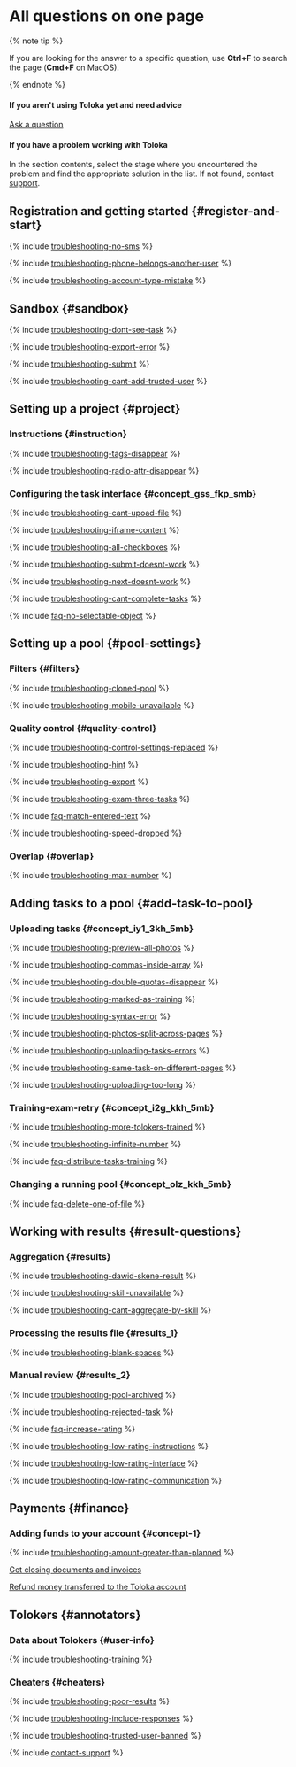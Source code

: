 # All questions on one page

{% note tip %}

If you are looking for the answer to a specific question, use **Ctrl+F** to search the page (**Cmd+F** on MacOS).

{% endnote %}

#### If you aren't using Toloka yet and need advice

[Ask a question](support.md)

#### If you have a problem working with Toloka

In the section contents, select the stage where you encountered the problem and find the appropriate solution in the list. If not found, contact [support](support.md).

## Registration and getting started {#register-and-start}

{% include [troubleshooting-no-sms](../_includes/troubleshooting/register-and-start/no-sms.md) %}

{% include [troubleshooting-phone-belongs-another-user](../_includes/troubleshooting/register-and-start/phone-belongs-another-user.md) %}

{% include [troubleshooting-account-type-mistake](../_includes/troubleshooting/register-and-start/account-type-mistake.md) %}

## Sandbox {#sandbox}

{% include [troubleshooting-dont-see-task](../_includes/troubleshooting/sandbox/dont-see-task.md) %}

{% include [troubleshooting-export-error](../_includes/troubleshooting/sandbox/export-error.md) %}

{% include [troubleshooting-submit](../_includes/troubleshooting/sandbox/submit.md) %}

{% include [troubleshooting-cant-add-trusted-user](../_includes/troubleshooting/sandbox/cant-add-trusted-user.md) %}

## Setting up a project {#project}

### Instructions {#instruction}

{% include [troubleshooting-tags-disappear](../_includes/troubleshooting/project-settings/tags-disappear.md) %}

{% include [troubleshooting-radio-attr-disappear](../_includes/troubleshooting/project-settings/radio-attr-disappear.md) %}

### Configuring the task interface {#concept_gss_fkp_smb}

{% include [troubleshooting-cant-upoad-file](../_includes/troubleshooting/project-settings/cant-upoad-file.md) %}

{% include [troubleshooting-iframe-content](../_includes/troubleshooting/project-settings/iframe-content.md) %}

{% include [troubleshooting-all-checkboxes](../_includes/troubleshooting/project-settings/all-checkboxes.md) %}

{% include [troubleshooting-submit-doesnt-work](../_includes/troubleshooting/project-settings/submit-doesnt-work.md) %}

{% include [troubleshooting-next-doesnt-work](../_includes/troubleshooting/project-settings/next-doesnt-work.md) %}

{% include [troubleshooting-cant-complete-tasks](../_includes/troubleshooting/project-settings/cant-complete-tasks.md) %}

{% include [faq-no-selectable-object](../_includes/faq/project-settings/no-selectable-object.md) %}

## Setting up a pool {#pool-settings}

### Filters {#filters}

{% include [troubleshooting-cloned-pool](../_includes/troubleshooting/pool-setup/cloned-pool.md) %}

{% include [troubleshooting-mobile-unavailable](../_includes/troubleshooting/pool-setup/mobile-unavailable.md) %}

### Quality control {#quality-control}

{% include [troubleshooting-control-settings-replaced](../_includes/troubleshooting/pool-setup/control-settings-replaced.md) %}

{% include [troubleshooting-hint](../_includes/troubleshooting/pool-setup/hint.md) %}

{% include [troubleshooting-export](../_includes/troubleshooting/pool-setup/export.md) %}

{% include [troubleshooting-exam-three-tasks](../_includes/troubleshooting/pool-setup/exam-three-tasks.md) %}

{% include [faq-match-entered-text](../_includes/faq/pool-setup/match-entered-text.md) %}

{% include [troubleshooting-speed-dropped](../_includes/troubleshooting/pool-setup/speed-dropped.md) %}

### Overlap {#overlap}

{% include [troubleshooting-max-number](../_includes/troubleshooting/pool-setup/max-number.md) %}

## Adding tasks to a pool {#add-task-to-pool}

### Uploading tasks {#concept_iy1_3kh_5mb}

{% include [troubleshooting-preview-all-photos](../_includes/troubleshooting/adding-tasks-to-the-pool/preview-all-photos.md) %}

{% include [troubleshooting-commas-inside-array](../_includes/troubleshooting/adding-tasks-to-the-pool/commas-inside-array.md) %}

{% include [troubleshooting-double-quotas-disappear](../_includes/troubleshooting/adding-tasks-to-the-pool/double-quotas-disappear.md) %}

{% include [troubleshooting-marked-as-training](../_includes/troubleshooting/adding-tasks-to-the-pool/marked-as-training.md) %}

{% include [troubleshooting-syntax-error](../_includes/troubleshooting/adding-tasks-to-the-pool/syntax-error.md) %}

{% include [troubleshooting-photos-split-across-pages](../_includes/troubleshooting/adding-tasks-to-the-pool/photos-split-across-pages.md) %}

{% include [troubleshooting-uploading-tasks-errors](../_includes/troubleshooting/adding-tasks-to-the-pool/uploading-tasks-errors.md) %}

{% include [troubleshooting-same-task-on-different-pages](../_includes/troubleshooting/adding-tasks-to-the-pool/same-task-on-different-pages.md) %}

{% include [troubleshooting-uploading-too-long](../_includes/troubleshooting/adding-tasks-to-the-pool/uploading-too-long.md) %}

### Training-exam-retry {#concept_i2g_kkh_5mb}

{% include [troubleshooting-more-tolokers-trained](../_includes/troubleshooting/adding-tasks-to-the-pool/more-tolokers-trained.md) %}

{% include [troubleshooting-infinite-number](../_includes/troubleshooting/adding-tasks-to-the-pool/infinite-number.md) %}

{% include [faq-distribute-tasks-training](../_includes/faq/adding-tasks-to-the-pool/distribute-tasks-training.md) %}

### Changing a running pool {#concept_olz_kkh_5mb}

{% include [faq-delete-one-of-file](../_includes/faq/adding-tasks-to-the-pool/delete-one-of-file.md) %}

## Working with results {#result-questions}

### Aggregation {#results}

{% include [troubleshooting-dawid-skene-result](../_includes/troubleshooting/result-questions/dawid-skene-result.md) %}

{% include [troubleshooting-skill-unavailable](../_includes/troubleshooting/result-questions/skill-unavailable.md) %}

{% include [troubleshooting-cant-aggregate-by-skill](../_includes/troubleshooting/result-questions/cant-aggregate-by-skill.md) %}

### Processing the results file {#results_1}

{% include [troubleshooting-blank-spaces](../_includes/troubleshooting/result-questions/blank-spaces.md) %}

### Manual review {#results_2}

{% include [troubleshooting-pool-archived](../_includes/troubleshooting/result-questions/pool-archived.md) %}

{% include [troubleshooting-rejected-task](../_includes/troubleshooting/result-questions/rejected-task.md) %}

{% include [faq-increase-rating](../_includes/faq/result-questions/increase-rating.md) %}

{% include [troubleshooting-low-rating-instructions](../_includes/troubleshooting/result-questions/low-rating-instructions.md) %}

{% include [troubleshooting-low-rating-interface](../_includes/troubleshooting/result-questions/low-rating-interface.md) %}

{% include [troubleshooting-low-rating-communication](../_includes/troubleshooting/result-questions/low-rating-communication.md) %}

## Payments {#finance}

### Adding funds to your account {#concept-1}

{% include [troubleshooting-amount-greater-than-planned](../_includes/troubleshooting/finance/amount-greater-than-planned.md) %}

[Get closing documents and invoices](support.md)

[Refund money transferred to the Toloka account](../troubleshooting/support.md)

## Tolokers {#annotators}

### Data about Tolokers {#user-info}

{% include [troubleshooting-training](../_includes/troubleshooting/users/training.md) %}

### Cheaters {#cheaters}

{% include [troubleshooting-poor-results](../_includes/troubleshooting/users/poor-results.md) %}

{% include [troubleshooting-include-responses](../_includes/troubleshooting/users/include-responses.md) %}

{% include [troubleshooting-trusted-user-banned](../_includes/troubleshooting/users/trusted-user-banned.md) %}

{% include [contact-support](../_includes/contact-support.md) %}